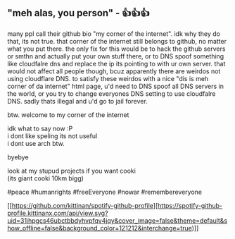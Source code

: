 ## "meh alas, you person" - 👍👍👍

many ppl call their github bio "my corner of the internet". idk why they do that, its not true. that corner of the internet still belongs to github, no matter what you put there. 
the only fix for this would be to hack the github servers or smthn and actually put your own stuff there, or to DNS spoof something like cloudfalre dns and replace the ip its pointing to with ur own server. that would not affect all people though, bcuz apparently there are weirdos not using cloudflare DNS. to satisfy these weirdos with a nice "dis is meh corner of da internet" html page, u'd need to DNS spoof all DNS servers in the world, or you try to change everyones DNS setting to use cloudfalre DNS. sadly thats illegal and u'd go to jail forever.

btw. welcome to my corner of the internet

idk what to say now :P <br>
i dont like speling its not useful<br>
i dont use arch btw.<br>

byebye

look at my stupud projects if you want cooki<br>
(its giant cooki 10km bigg)

#peace #humanrights #freeEveryone #nowar #remembereveryone

[[https://github.com/kittinan/spotify-github-profile][https://spotify-github-profile.kittinanx.com/api/view.svg?uid=31ihpgcs46ubctbbdyhvpfqv4jqy&cover_image=false&theme=default&show_offline=false&background_color=121212&interchange=true)]]
